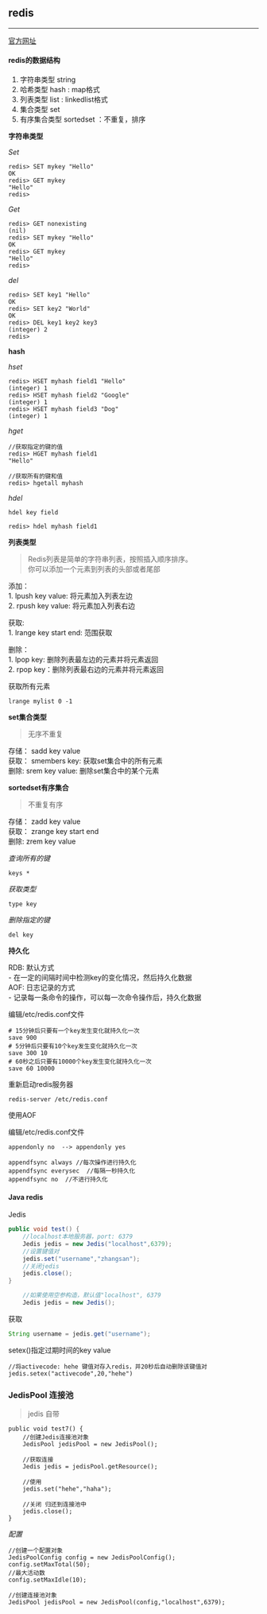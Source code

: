 ## redis  
-----------   

[官方网址](http://www.redis.cn/commands.html#)  

#### redis的数据结构  
1. 字符串类型 string  
2. 哈希类型 hash : map格式  
3. 列表类型 list : linkedlist格式   
4. 集合类型 set  
5. 有序集合类型 sortedset ：不重复，排序   

**字符串类型**    

*Set*  
```
redis> SET mykey "Hello"
OK
redis> GET mykey
"Hello"
redis> 
```

*Get*  
```
redis> GET nonexisting
(nil)
redis> SET mykey "Hello"
OK
redis> GET mykey
"Hello"
redis> 
```

*del*  
```
redis> SET key1 "Hello"
OK
redis> SET key2 "World"
OK
redis> DEL key1 key2 key3
(integer) 2
redis> 
```

**hash**  

*hset*  
```
redis> HSET myhash field1 "Hello"
(integer) 1
redis> HSET myhash field2 "Google"
(integer) 1
redis> HSET myhash field3 "Dog"
(integer) 1
```

*hget*  
```
//获取指定的键的值
redis> HGET myhash field1
"Hello"

//获取所有的键和值  
redis> hgetall myhash
```

*hdel*  
```
hdel key field  

redis> hdel myhash field1
```

**列表类型**  

> Redis列表是简单的字符串列表，按照插入顺序排序。  
> 你可以添加一个元素到列表的头部或者尾部  

添加：  
	1. lpush key value: 将元素加入列表左边  
	2. rpush key value: 将元素加入列表右边  

获取:  
	1. lrange key start end: 范围获取  
	
删除：  
	1. lpop key: 删除列表最左边的元素并将元素返回  
	2. rpop key：删除列表最右边的元素并将元素返回 


获取所有元素  
```
lrange mylist 0 -1
```

**set集合类型**   

> 无序不重复  

存储： sadd key value  
获取： smembers key: 获取set集合中的所有元素  
删除:  srem key value: 删除set集合中的某个元素  


**sortedset有序集合**  

> 不重复有序  

存储： zadd key value  
获取： zrange key start end  
删除:  zrem key value  

*查询所有的键*  
```
keys *
```

*获取类型*  
```
type key
```

*删除指定的键*  
```
del key
```

**持久化**     

RDB: 默认方式  
	- 在一定的间隔时间中检测key的变化情况，然后持久化数据  
AOF: 日志记录的方式  
	- 记录每一条命令的操作，可以每一次命令操作后，持久化数据  


编辑/etc/redis.conf文件  

```
# 15分钟后只要有一个key发生变化就持久化一次  
save 900
# 5分钟后只要有10个key发生变化就持久化一次  
save 300 10
# 60秒之后只要有10000个key发生变化就持久化一次  
save 60 10000
```

重新启动redis服务器  
```
redis-server /etc/redis.conf
```

使用AOF  

编辑/etc/redis.conf文件  
```
appendonly no  --> appendonly yes 

appendfsync always //每次操作进行持久化  
appendfsync everysec  //每隔一秒持久化  
appendfsync no  //不进行持久化  
```

#### Java redis   

Jedis  

```java
public void test() {
	//localhost本地服务器，port: 6379 
	Jedis jedis = new Jedis("localhost",6379);
	//设置键值对
	jedis.set("username","zhangsan");
	//关闭jedis
	jedis.close();
}
```

```java
	//如果使用空参构造，默认值"localhost", 6379
	Jedis jedis = new Jedis(); 
```

获取  
```java
String username = jedis.get("username");
```

setex()指定过期时间的key value  
```
//将activecode: hehe 键值对存入redis，并20秒后自动删除该键值对  
jedis.setex("activecode",20,"hehe") 
```

### JedisPool 连接池  

> jedis 自带   

```
public void test7() {
	//创建Jedis连接池对象 
	JedisPool jedisPool = new JedisPool();

	//获取连接  
	Jedis jedis = jedisPool.getResource();

	//使用  
	jedis.set("hehe","haha");

	//关闭 归还到连接池中 
	jedis.close();
}
```

*配置*    

```
//创建一个配置对象  
JedisPoolConfig config = new JedisPoolConfig();
config.setMaxTotal(50);
//最大活动数
config.setMaxIdle(10);

//创建连接池对象
JedisPool jedisPool = new JedisPool(config,"localhost",6379);
```





